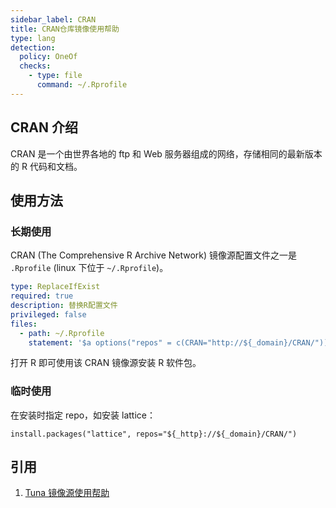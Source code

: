 ```yaml
---
sidebar_label: CRAN
title: CRAN仓库镜像使用帮助
type: lang
detection:
  policy: OneOf
  checks:
    - type: file
      command: ~/.Rprofile
---
```


## CRAN 介绍
CRAN 是一个由世界各地的 ftp 和 Web 服务器组成的网络，存储相同的最新版本的 R 代码和文档。

## 使用方法

### 长期使用
CRAN (The Comprehensive R Archive Network) 镜像源配置文件之一是 `.Rprofile` (linux 下位于 `~/.Rprofile`)。

```yaml cli
type: ReplaceIfExist
required: true
description: 替换R配置文件
privileged: false
files:
  - path: ~/.Rprofile
    statement: '$a options("repos" = c(CRAN="http://${_domain}/CRAN/"))'
```


打开 R 即可使用该 CRAN 镜像源安装 R 软件包。

### 临时使用
在安装时指定 repo，如安装 lattice：

```raw varcode
install.packages("lattice", repos="${_http}://${_domain}/CRAN/")
```

## 引用
1. [Tuna 镜像源使用帮助](https://mirrors.tuna.tsinghua.edu.cn/help/CRAN/)  
